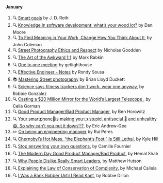 
#### January

1. 🔍 [Smart goals](http://www.getrichslowly.org/2017/12/26/smart-goals/) by J. D. Roth
2. 🔍 [Knowledge in software development: what’s your wood lot?](http://www.mooreds.com/wordpress/archives/2592) by Dan Moore
3. 🔍 [To Find Meaning in Your Work, Change How You Think About It](https://hbr.org/2017/12/to-find-meaning-in-your-work-change-how-you-think-about-it), by John Coleman
4. 🔍 [Street Photography Ethics and Respect](https://petapixel.com/2016/07/16/street-photography-ethics-respect/) by  Nicholas Goodden
5. 🔍 [The Art of the Awkward 1:1](https://medium.com/@mrabkin/the-art-of-the-awkward-1-1-f4e1dcbd1c5c) by Mark Rabkin
6. 🔍 [One to one meeting](https://getlighthouse.com/blog/one-to-one-meeting) by getlighthouse
7. 🔍 [Effective Engineer - Notes](https://gist.github.com/rondy/af1dee1d28c02e9a225ae55da2674a6f) by Rondy Sousa
8. 📚 [Mastering Street photography](https://www.amazon.co.uk/Mastering-Street-Photography-Brian-Duckett/dp/1781452695) by Brian Lloyd Duckett
9. 🔍 [Science says fitness trackers don't work. wear one anyway](https://www.wired.com/story/science-says-fitness-trackers-dont-work-wear-one-anyway/), by Robbie Gonzalez
10. 🔍 [Casting a $20 Million Mirror for the World’s Largest Telescope
](https://spectrum.ieee.org/video/aerospace/astrophysics/casting-a-20-million-mirror-for-the-worlds-largest-telescope), by Celia Gorman
11. 🔍 [Good Product Manager/Bad Product Manager](https://a16z.com/2012/06/15/good-product-managerbad-product-manager/), by Ben Horowitz
12. 🔍 [Your smartphone📱is making you👈 stupid, antisocial 🙅 and unhealthy 😷. So why can't you put it down❔⁉️](https://www.theglobeandmail.com/technology/your-smartphone-is-making-you-stupid/article37511900/), by Eric Andrew-Gee
13. ✏️ [On being an engineering manager](http://codeplease.io/2018/01/15/on-being-an-engineering-manager/) by Rui Peres
14. 🔍 [Chernobyl’s Hot Mess, “the Elephant’s Foot,” Is Still Lethal](http://nautil.us/blog/chernobyls-hot-mess-the-elephants-foot-is-still-lethal), by Kyle Hill 
15. 🔍 [Stop answering your own questions](https://medium.com/@skamille/stop-answering-your-own-questions-52d39fe7d3e6), by Camille Fournier
16. 🔍 [The Modern Day Good Product Manager/Bad Product](https://medium.com/@hemal/the-modern-day-good-product-manager-bad-product-d5b537398e3a), by Hemal Shah
17. 🔍 [Why People Dislike Really Smart Leaders](https://www.scientificamerican.com/article/why-people-dislike-really-smart-leaders/), by  Matthew Hutson
18. 🔍 [Explaining the Law of Conservation of Complexity](http://www.humanist.co/blog/law-of-conservation-of-complexity/), by  Michael Calleia
19. 🔍 [I Was a Bank Robber Until I Read Kant](https://thewalrus.ca/i-was-a-bank-robber-until-i-read-kant/), by Robbie Dillon
 
